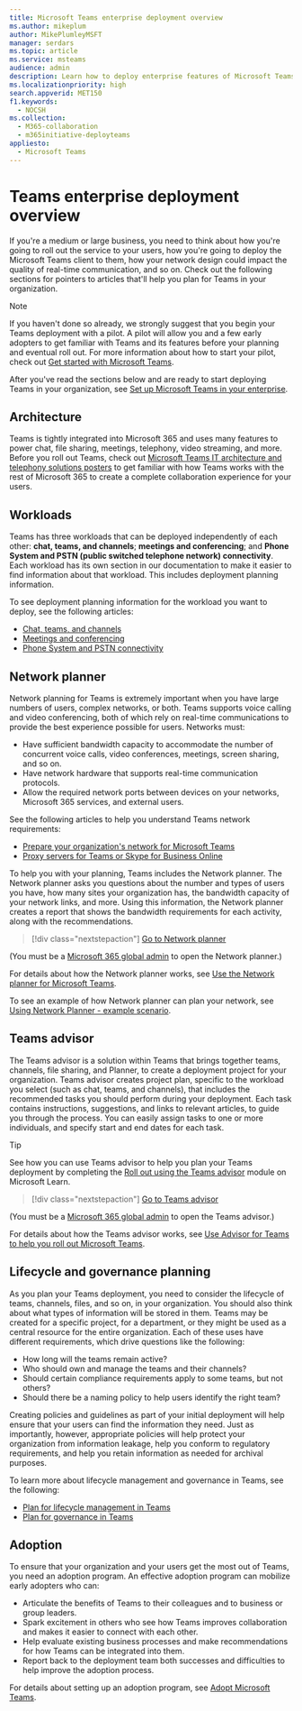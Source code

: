 ```yaml
---
title: Microsoft Teams enterprise deployment overview
ms.author: mikeplum
author: MikePlumleyMSFT
manager: serdars
ms.topic: article
ms.service: msteams
audience: admin
description: Learn how to deploy enterprise features of Microsoft Teams.
ms.localizationpriority: high
search.appverid: MET150
f1.keywords:
  - NOCSH
ms.collection: 
  - M365-collaboration
  - m365initiative-deployteams
appliesto: 
  - Microsoft Teams
---
```


# Teams enterprise deployment overview

If you're a medium or large business, you need to think about how you're going to roll out the service to your users, how you're going to deploy the Microsoft Teams client to them, how your network design could impact the quality of real-time communication, and so on. Check out the following sections for pointers to articles that'll help you plan for Teams in your organization.

> [!NOTE]
> If you haven't done so already, we strongly suggest that you begin your Teams deployment with a pilot. A pilot will allow you and a few early adopters to get familiar with Teams and its features before your planning and eventual roll out. For more information about how to start your pilot, check out [Get started with Microsoft Teams](get-started-with-teams-quick-start.md).

After you've read the sections below and are ready to start deploying Teams in your organization, see [Set up Microsoft Teams in your enterprise](deploy-enterprise-setup.md).

## Architecture

Teams is tightly integrated into Microsoft 365 and uses many features to power chat, file sharing, meetings, telephony, video streaming, and more. Before you roll out Teams, check out [Microsoft Teams IT architecture and telephony solutions posters](teams-architecture-solutions-posters.md) to get familiar with how Teams works with the rest of Microsoft 365 to create a complete collaboration experience for your users.

## Workloads

Teams has three workloads that can be deployed independently of each other: **chat, teams, and channels**; **meetings and conferencing**; and **Phone System and PSTN (public switched telephone network) connectivity**. Each workload has its own section in our documentation to make it easier to find information about that workload. This includes deployment planning information.

To see deployment planning information for the workload you want to deploy, see the following articles:

- [Chat, teams, and channels](deploy-chat-teams-channels-microsoft-teams-landing-page.md)
- [Meetings and conferencing](deploy-meetings-microsoft-teams-landing-page.md)
- [Phone System and PSTN connectivity](cloud-voice-landing-page.md)

## Network planner

Network planning for Teams is extremely important when you have large numbers of users, complex networks, or both. Teams supports voice calling and video conferencing, both of which rely on real-time communications to provide the best experience possible for users. Networks must:

- Have sufficient bandwidth capacity to accommodate the number of concurrent voice calls, video conferences, meetings, screen sharing, and so on.
- Have network hardware that supports real-time communication protocols.
- Allow the required network ports between devices on your networks, Microsoft 365 services, and external users.

See the following articles to help you understand Teams network requirements:

- [Prepare your organization's network for Microsoft Teams](prepare-network.md)
- [Proxy servers for Teams or Skype for Business Online](proxy-servers-for-skype-for-business-online.md)

To help you with your planning, Teams includes the Network planner. The Network planner asks you questions about the number and types of users you have, how many sites your organization has, the bandwidth capacity of your network links, and more. Using this information, the Network planner creates a report that shows the bandwidth requirements for each activity, along with the recommendations.

 > [!div class="nextstepaction"]
> [Go to Network planner](https://admin.teams.microsoft.com/networkplanner/organization)

(You must be a [Microsoft 365 global admin](/microsoft-365/admin/add-users/about-admin-roles#commonly-used-microsoft-365-admin-center-roles) to open the Network planner.)

For details about how the Network planner works, see [Use the Network planner for Microsoft Teams](network-planner.md).

To see an example of how Network planner can plan your network, see [Using Network Planner - example scenario](tutorial-network-planner-example.yml).

## Teams advisor

The Teams advisor is a solution within Teams that brings together teams, channels, file sharing, and Planner, to create a deployment project for your organization. Teams advisor creates project plan, specific to the workload you select (such as chat, teams, and channels), that includes the recommended tasks you should perform during your deployment. Each task contains instructions, suggestions, and links to relevant articles, to guide you through the process. You can easily assign tasks to one or more individuals, and specify start and end dates for each task.

> [!TIP]
> See how you can use Teams advisor to help you plan your Teams deployment by completing the [Roll out using the Teams advisor](/training/modules/m365-teams-rollout-using-advisor/) module on Microsoft Learn.

> [!div class="nextstepaction"]
> [Go to Teams advisor](https://admin.teams.microsoft.com/teams-deployment)

(You must be a [Microsoft 365 global admin](/microsoft-365/admin/add-users/about-admin-roles#commonly-used-microsoft-365-admin-center-roles) to open the Teams advisor.)

For details about how the Teams advisor works, see [Use Advisor for Teams to help you roll out Microsoft Teams](use-advisor-teams-roll-out.md).

## Lifecycle and governance planning

As you plan your Teams deployment, you need to consider the lifecycle of teams, channels, files, and so on, in your organization. You should also think about what types of information will be stored in them. Teams may be created for a specific project, for a department, or they might be used as a central resource for the entire organization. Each of these uses have different requirements, which drive questions like the following:

- How long will the teams remain active?
- Who should own and manage the teams and their channels?
- Should certain compliance requirements apply to some teams, but not others?
- Should there be a naming policy to help users identify the right team?

Creating policies and guidelines as part of your initial deployment will help ensure that your users can find the information they need. Just as importantly, however, appropriate policies will help protect your organization from information leakage, help you conform to regulatory requirements, and help you retain information as needed for archival purposes.

To learn more about lifecycle management and governance in Teams, see the following:

- [Plan for lifecycle management in Teams](plan-teams-lifecycle.md)
- [Plan for governance in Teams](plan-teams-governance.md)

## Adoption

To ensure that your organization and your users get the most out of Teams, you need an adoption program. An effective adoption program can mobilize early adopters who can:

- Articulate the benefits of Teams to their colleagues and to business or group leaders.
- Spark excitement in others who see how Teams improves collaboration and makes it easier to connect with each other.
- Help evaluate existing business processes and make recommendations for how Teams can be integrated into them.
- Report back to the deployment team both successes and difficulties to help improve the adoption process.

For details about setting up an adoption program, see [Adopt Microsoft Teams](adopt-microsoft-teams-landing-page.md).
